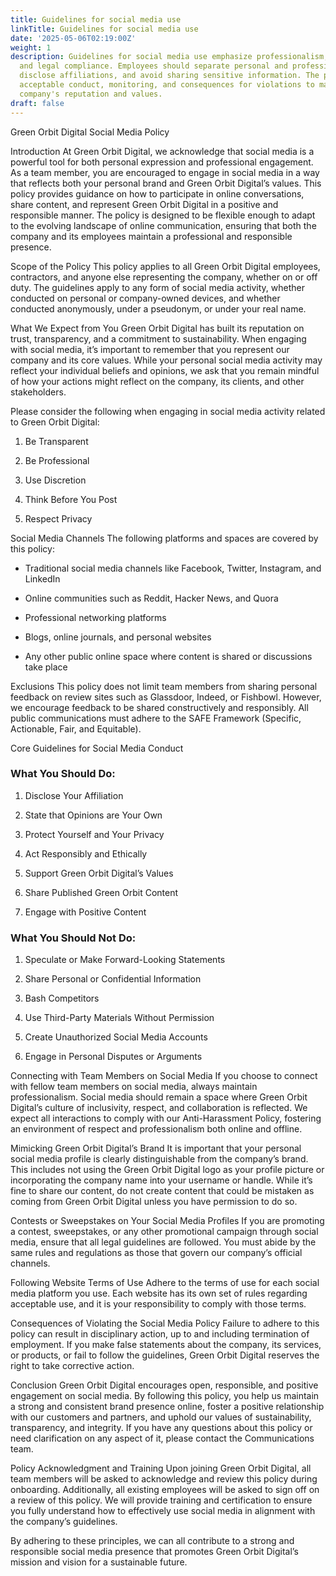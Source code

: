 ```yaml
---
title: Guidelines for social media use
linkTitle: Guidelines for social media use
date: '2025-05-06T02:19:00Z'
weight: 1
description: Guidelines for social media use emphasize professionalism, confidentiality,
  and legal compliance. Employees should separate personal and professional accounts,
  disclose affiliations, and avoid sharing sensitive information. The policy outlines
  acceptable conduct, monitoring, and consequences for violations to maintain the
  company's reputation and values.
draft: false
---
```



<!-- Unsupported block type: table_of_contents -->

<!-- Unsupported block type: unsupported -->





Green Orbit Digital Social Media Policy

Introduction
At Green Orbit Digital, we acknowledge that social media is a powerful tool for both personal expression and professional engagement. As a team member, you are encouraged to engage in social media in a way that reflects both your personal brand and Green Orbit Digital’s values. This policy provides guidance on how to participate in online conversations, share content, and represent Green Orbit Digital in a positive and responsible manner. The policy is designed to be flexible enough to adapt to the evolving landscape of online communication, ensuring that both the company and its employees maintain a professional and responsible presence.

Scope of the Policy
This policy applies to all Green Orbit Digital employees, contractors, and anyone else representing the company, whether on or off duty. The guidelines apply to any form of social media activity, whether conducted on personal or company-owned devices, and whether conducted anonymously, under a pseudonym, or under your real name.

What We Expect from You
Green Orbit Digital has built its reputation on trust, transparency, and a commitment to sustainability. When engaging with social media, it’s important to remember that you represent our company and its core values. While your personal social media activity may reflect your individual beliefs and opinions, we ask that you remain mindful of how your actions might reflect on the company, its clients, and other stakeholders.

Please consider the following when engaging in social media activity related to Green Orbit Digital:

1. Be Transparent

1. Be Professional

1. Use Discretion

1. Think Before You Post

1. Respect Privacy

Social Media Channels
The following platforms and spaces are covered by this policy:

- Traditional social media channels like Facebook, Twitter, Instagram, and LinkedIn

- Online communities such as Reddit, Hacker News, and Quora

- Professional networking platforms

- Blogs, online journals, and personal websites

- Any other public online space where content is shared or discussions take place

Exclusions
This policy does not limit team members from sharing personal feedback on review sites such as Glassdoor, Indeed, or Fishbowl. However, we encourage feedback to be shared constructively and responsibly. All public communications must adhere to the SAFE Framework (Specific, Actionable, Fair, and Equitable).

Core Guidelines for Social Media Conduct

### What You Should Do:

1. Disclose Your Affiliation

1. State that Opinions are Your Own

1. Protect Yourself and Your Privacy

1. Act Responsibly and Ethically

1. Support Green Orbit Digital’s Values

1. Share Published Green Orbit Content

1. Engage with Positive Content

### What You Should Not Do:

1. Speculate or Make Forward-Looking Statements

1. Share Personal or Confidential Information

1. Bash Competitors

1. Use Third-Party Materials Without Permission

1. Create Unauthorized Social Media Accounts

1. Engage in Personal Disputes or Arguments

Connecting with Team Members on Social Media
If you choose to connect with fellow team members on social media, always maintain professionalism. Social media should remain a space where Green Orbit Digital’s culture of inclusivity, respect, and collaboration is reflected. We expect all interactions to comply with our Anti-Harassment Policy, fostering an environment of respect and professionalism both online and offline.

Mimicking Green Orbit Digital’s Brand
It is important that your personal social media profile is clearly distinguishable from the company’s brand. This includes not using the Green Orbit Digital logo as your profile picture or incorporating the company name into your username or handle. While it’s fine to share our content, do not create content that could be mistaken as coming from Green Orbit Digital unless you have permission to do so.

Contests or Sweepstakes on Your Social Media Profiles
If you are promoting a contest, sweepstakes, or any other promotional campaign through social media, ensure that all legal guidelines are followed. You must abide by the same rules and regulations as those that govern our company’s official channels.

Following Website Terms of Use
Adhere to the terms of use for each social media platform you use. Each website has its own set of rules regarding acceptable use, and it is your responsibility to comply with those terms.

Consequences of Violating the Social Media Policy
Failure to adhere to this policy can result in disciplinary action, up to and including termination of employment. If you make false statements about the company, its services, or products, or fail to follow the guidelines, Green Orbit Digital reserves the right to take corrective action.

Conclusion
Green Orbit Digital encourages open, responsible, and positive engagement on social media. By following this policy, you help us maintain a strong and consistent brand presence online, foster a positive relationship with our customers and partners, and uphold our values of sustainability, transparency, and integrity. If you have any questions about this policy or need clarification on any aspect of it, please contact the Communications team.

Policy Acknowledgment and Training
Upon joining Green Orbit Digital, all team members will be asked to acknowledge and review this policy during onboarding. Additionally, all existing employees will be asked to sign off on a review of this policy. We will provide training and certification to ensure you fully understand how to effectively use social media in alignment with the company’s guidelines.

<!-- Unsupported block type: divider -->

By adhering to these principles, we can all contribute to a strong and responsible social media presence that promotes Green Orbit Digital’s mission and vision for a sustainable future.